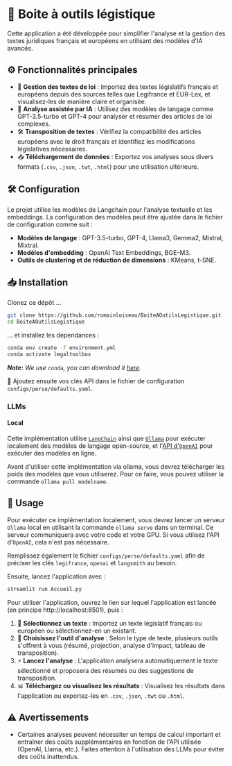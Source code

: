 # 📖 Boite à outils légistique

Cette application a été développée pour simplifier l'analyse et la gestion des textes juridiques français et européens en utilisant des modèles d'IA avancés.

## ⚙️ Fonctionnalités principales

- 📜 **Gestion des textes de loi** : Importez des textes législatifs français et européens depuis des sources telles que Legifrance et EUR-Lex, et visualisez-les de manière claire et organisée.
- 🤖 **Analyse assistée par IA** : Utilisez des modèles de langage comme GPT-3.5-turbo et GPT-4 pour analyser et résumer des articles de loi complexes.
- 🛠️ **Transposition de textes** : Vérifiez la compatibilité des articles européens avec le droit français et identifiez les modifications législatives nécessaires.
- 📥 **Téléchargement de données** : Exportez vos analyses sous divers formats (```.csv```, ```.json```, ```.twt```, ```.html```) pour une utilisation ultérieure.

## 🛠️ Configuration

Le projet utilise les modèles de Langchain pour l'analyse textuelle et les embeddings. La configuration des modèles peut être ajustée dans le fichier de configuration comme suit :

- **Modèles de langage** : GPT-3.5-turbo, GPT-4, Llama3, Gemma2, Mistral, Mixtral.
- **Modèles d'embedding** : OpenAI Text Embeddings, BGE-M3.
- **Outils de clustering et de réduction de dimensions** : KMeans, t-SNE.

## 📥 Installation

Clonez ce dépôt ...

```bash
git clone https://github.com/romainloiseau/BoiteAOutilsLegistique.git
cd BoiteAOutilsLegistique
```

... et installez les dépendances :

```bash
conda env create -f environment.yml
conda activate legaltoolbox
```

_**Note:** We use `conda`, you can download it [here](https://www.anaconda.com/download)._

🔑 Ajoutez ensuite vos clés API dans le fichier de configuration ```configs/perso/defaults.yaml```.

### LLMs

#### Local

Cette implémentation utilise [`LangChain`](https://python.langchain.com/docs/get_started/quickstart) ainsi que [`Ollama`](https://ollama.com/) pour exécuter localement des modèles de langage open-source, et l'[API d'`OpenAI`](https://openai.com/api/) pour exécuter des modèles en ligne.

Avant d'utiliser cette implémentation via ollama, vous devrez télécharger les poids des modèles que vous utiliserez. Pour ce faire, vous pouvez utiliser la commande `ollama pull modelname`.

## 🚀 Usage

Pour exécuter ce implémentation localement, vous devrez lancer un serveur `Ollama` local en utilisant la commande `ollama serve` dans un terminal. Ce serveur communiquera avec votre code et votre GPU. Si vous utilisez l'API d'`OpenAI`, cela n'est pas nécessaire.

Remplissez également le fichier `configs/perso/defaults.yaml` afin de préciser les clés `legifrance`, `openai` et `langsmith` au besoin.

Ensuite, lancez l'application avec :

```bash
streamlit run Accueil.py
```

Pour utiliser l'application, ouvrez le lien sur lequel l'application est lancée (en principe http://localhost:8501), puis :

1. 📂 **Sélectionnez un texte** : Importez un texte législatif français ou européen ou sélectionnez-en un existant.
2. 🔧 **Choisissez l'outil d'analyse** : Selon le type de texte, plusieurs outils s'offrent à vous (résumé, projection, analyse d'impact, tableau de transposition).
3. ⚡ **Lancez l'analyse** : L'application analysera automatiquement le texte sélectionné et proposera des résumés ou des suggestions de transposition.
4. 📊 **Téléchargez ou visualisez les résultats** : Visualisez les résultats dans l'application ou exportez-les en ```.csv```, ```.json```, ```.twt``` ou ```.html```.

## ⚠️ Avertissements

- Certaines analyses peuvent nécessiter un temps de calcul important et entraîner des coûts supplémentaires en fonction de l'API utilisée (OpenAI, Llama, etc.). Faites attention à l'utilisation des LLMs pour éviter des coûts inattendus.